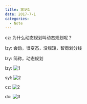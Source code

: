 ```yaml
---
title: 笔记1
date: 2017-7-1
categories:
  - Note
---
```


cz: 为什么动态规划叫动态规划呢？

lzy: 会动，很变态，没规矩，智商划分线

lzy: 简称，动态规划

lzy: ![1](/images/note-1-1.jpg)

syl: ![2](/images/note-1-2.gif)

cz: ![2](/images/note-1-2.gif)

dc: ![3](/images/note-1-3.gif)
